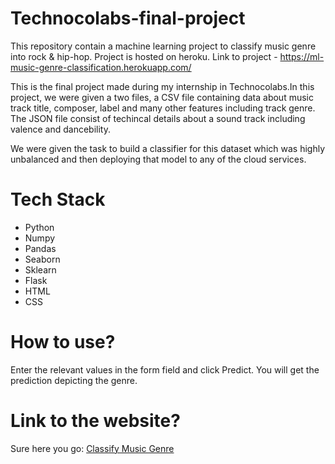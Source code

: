 # Technocolabs-final-project



This repository contain a machine learning project to classify music genre into rock & hip-hop.
Project is hosted on heroku. 
Link to project - https://ml-music-genre-classification.herokuapp.com/

This is the final project made during my internship in Technocolabs.In this project, we were given a two files, a CSV file containing data about music track title, composer, label and many other features including track genre. The JSON file consist of techincal details about a sound track including valence and dancebility.

We were given the task to build a classifier for this dataset which was highly unbalanced and then deploying that model to any of the cloud services.

# Tech Stack
* Python
* Numpy
* Pandas
* Seaborn
* Sklearn
* Flask
* HTML
* CSS

# How to use?
Enter the relevant values in the form field and click Predict. You will get the prediction depicting the genre.

# Link to the website?
Sure here you go: [Classify Music Genre](https://ml-music-genre-classification.herokuapp.com/)


